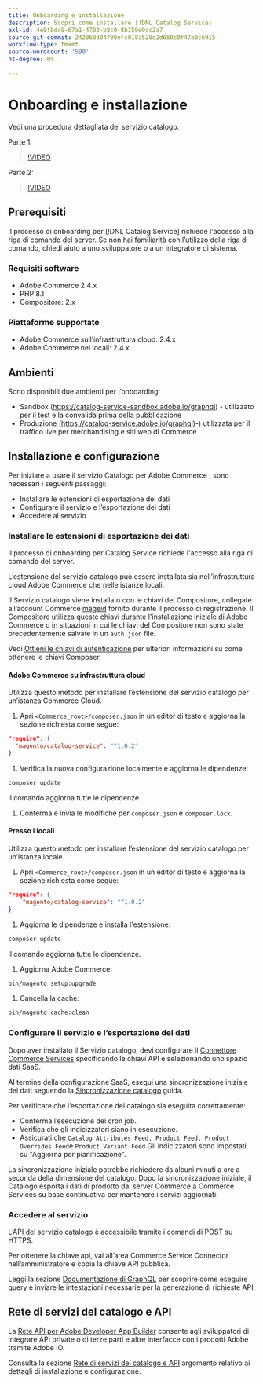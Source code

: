 ```yaml
---
title: Onboarding e installazione
description: Scopri come installare [!DNL Catalog Service]
exl-id: 4e9fbdc9-67a1-4703-b8c0-8b159e0cc2a7
source-git-commit: 242060d94700efc018a520d2d680c0f47a0cb915
workflow-type: tm+mt
source-wordcount: '590'
ht-degree: 0%

---
```


# Onboarding e installazione

Vedi una procedura dettagliata del servizio catalogo.

Parte 1:

>[!VIDEO](https://video.tv.adobe.com/v/3415599)

Parte 2:

>[!VIDEO](https://video.tv.adobe.com/v/3415600)

## Prerequisiti

Il processo di onboarding per [!DNL Catalog Service] richiede l&#39;accesso alla riga di comando del server. Se non hai familiarità con l’utilizzo della riga di comando, chiedi aiuto a uno sviluppatore o a un integratore di sistema.

### Requisiti software

- Adobe Commerce 2.4.x
- PHP 8.1
- Compositore: 2.x

### Piattaforme supportate

- Adobe Commerce sull’infrastruttura cloud: 2.4.x
- Adobe Commerce nei locali: 2.4.x

## Ambienti

Sono disponibili due ambienti per l’onboarding:

- Sandbox (https://catalog-service-sandbox.adobe.io/graphql) - utilizzato per il test e la convalida prima della pubblicazione
- Produzione (https://catalog-service.adobe.io/graphql)-) utilizzata per il traffico live per merchandising e siti web di Commerce

## Installazione e configurazione

Per iniziare a usare il servizio Catalogo per Adobe Commerce , sono necessari i seguenti passaggi:

- Installare le estensioni di esportazione dei dati
- Configurare il servizio e l’esportazione dei dati
- Accedere al servizio

### Installare le estensioni di esportazione dei dati

Il processo di onboarding per Catalog Service richiede l&#39;accesso alla riga di comando del server.

L’estensione del servizio catalogo può essere installata sia nell’infrastruttura cloud Adobe Commerce che nelle istanze locali.

Il Servizio catalogo viene installato con le chiavi del Compositore, collegate all’account Commerce [mageid](https://developer.adobe.com/commerce/marketplace/guides/sellers/profile-personal/#field-descriptions) fornito durante il processo di registrazione. Il Compositore utilizza queste chiavi durante l&#39;installazione iniziale di Adobe Commerce o in situazioni in cui le chiavi del Compositore non sono state precedentemente salvate in un `auth.json` file.

Vedi [Ottieni le chiavi di autenticazione](https://experienceleague.adobe.com/docs/commerce-operations/installation-guide/prerequisites/authentication-keys.html) per ulteriori informazioni su come ottenere le chiavi Composer.

#### Adobe Commerce su infrastruttura cloud

Utilizza questo metodo per installare l’estensione del servizio catalogo per un’istanza Commerce Cloud.

1. Apri `<Commerce_root>/composer.json` in un editor di testo e aggiorna la sezione richiesta come segue:

```json
"require": {
  "magento/catalog-service": "^1.0.2"
}
```

1. Verifica la nuova configurazione localmente e aggiorna le dipendenze:

```bash
composer update
```

Il comando aggiorna tutte le dipendenze.

1. Conferma e invia le modifiche per `composer.json` e `composer.lock`.

#### Presso i locali

Utilizza questo metodo per installare l’estensione del servizio catalogo per un’istanza locale.

1. Apri `<Commerce_root>/composer.json` in un editor di testo e aggiorna la sezione richiesta come segue:

```json
"require": {
    "magento/catalog-service": "^1.0.2"
}
```

1. Aggiorna le dipendenze e installa l&#39;estensione:

```bash
composer update
```

Il comando aggiorna tutte le dipendenze.

1. Aggiorna Adobe Commerce:

```bash
bin/magento setup:upgrade
```

1. Cancella la cache:

```bash
bin/magento cache:clean
```

### Configurare il servizio e l’esportazione dei dati

Dopo aver installato il Servizio catalogo, devi configurare il [Connettore Commerce Services](https://experienceleague.adobe.com/docs/commerce-merchant-services/user-guides/integration-services/saas.html#apikey) specificando le chiavi API e selezionando uno spazio dati SaaS.

Al termine della configurazione SaaS, esegui una sincronizzazione iniziale dei dati seguendo la [Sincronizzazione catalogo](https://experienceleague.adobe.com/docs/commerce-merchant-services/user-guides/data-services/catalog-sync.html) guida.

Per verificare che l’esportazione del catalogo sia eseguita correttamente:

- Conferma l’esecuzione dei cron job.
- Verifica che gli indicizzatori siano in esecuzione.
- Assicurati che `Catalog Attributes Feed, Product Feed, Product Overrides Feed`e `Product Variant Feed` Gli indicizzatori sono impostati su &quot;Aggiorna per pianificazione&quot;.

La sincronizzazione iniziale potrebbe richiedere da alcuni minuti a ore a seconda della dimensione del catalogo. Dopo la sincronizzazione iniziale, il Catalogo esporta i dati di prodotto dal server Commerce a Commerce Services su base continuativa per mantenere i servizi aggiornati.

### Accedere al servizio

L’API del servizio catalogo è accessibile tramite i comandi di POST su HTTPS.

Per ottenere la chiave api, vai all’area Commerce Service Connector nell’amministratore e copia la chiave API pubblica.

Leggi la sezione [Documentazione di GraphQL](https://developer.adobe.com/commerce/webapi/graphql/) per scoprire come eseguire query e inviare le intestazioni necessarie per la generazione di richieste API.

## Rete di servizi del catalogo e API

La [Rete API per Adobe Developer App Builder](https://developer.adobe.com/graphql-mesh-gateway/gateway/overview/) consente agli sviluppatori di integrare API private o di terze parti e altre interfacce con i prodotti Adobe tramite Adobe IO.

Consulta la sezione  [Rete di servizi del catalogo e API](mesh.md) argomento relativo ai dettagli di installazione e configurazione.
